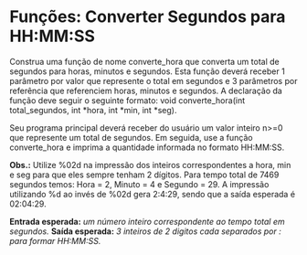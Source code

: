 #  Funções: Converter Segundos para HH:MM:SS #

Construa uma função de nome converte_hora que converta um total de segundos para horas, minutos e segundos. Esta função deverá receber 1 parâmetro por valor que represente o total em segundos e 3 parâmetros por referência que referenciem horas, minutos e segundos. A declaração da função deve seguir o seguinte formato: void converte_hora(int total_segundos, int *hora, int *min, int *seg).

Seu programa principal deverá receber do usuário um valor inteiro n>=0 que represente um total de segundos. Em seguida, use a função converte_hora e imprima a quantidade informada no formato HH:MM:SS.

__Obs.:__ Utilize %02d na impressão dos inteiros correspondentes a hora, min e seg para que eles sempre tenham 2 dígitos. Para tempo total de 7469 segundos temos: Hora = 2, Minuto = 4 e Segundo = 29. A impressão utilizando %d ao invés de %02d gera 2:4:29, sendo que a saída esperada é 02:04:29.

__Entrada esperada:__ _um número inteiro correspondente ao tempo total em segundos._
__Saída esperada:__ _3 inteiros de 2 digitos cada separados por : para formar HH:MM:SS._ 
